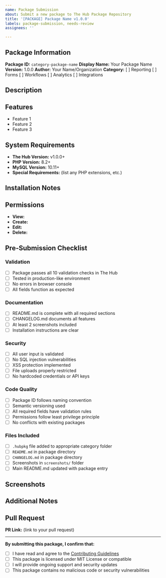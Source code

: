```yaml
---
name: Package Submission
about: Submit a new package to The Hub Package Repository
title: '[PACKAGE] Package Name v1.0.0'
labels: package-submission, needs-review
assignees: ''

---
```


## Package Information

**Package ID:** `category-package-name`
**Display Name:** Your Package Name
**Version:** 1.0.0
**Author:** Your Name/Organization
**Category:** [ ] Reporting [ ] Forms [ ] Workflows [ ] Analytics [ ] Integrations

## Description

<!-- Provide a clear, concise description of what your package does (2-3 sentences) -->


## Features

<!-- List the main features of your package -->

- Feature 1
- Feature 2
- Feature 3

## System Requirements

- **The Hub Version:** v1.0.0+
- **PHP Version:** 8.2+
- **MySQL Version:** 10.11+
- **Special Requirements:** (list any PHP extensions, etc.)

## Installation Notes

<!-- Any special configuration or setup steps required after installation -->


## Permissions

<!-- Who should have access to this section? -->

- **View:** 
- **Create:** 
- **Edit:** 
- **Delete:** 

## Pre-Submission Checklist

### Validation
- [ ] Package passes all 10 validation checks in The Hub
- [ ] Tested in production-like environment
- [ ] No errors in browser console
- [ ] All fields function as expected

### Documentation
- [ ] README.md is complete with all required sections
- [ ] CHANGELOG.md documents all features
- [ ] At least 2 screenshots included
- [ ] Installation instructions are clear

### Security
- [ ] All user input is validated
- [ ] No SQL injection vulnerabilities
- [ ] XSS protection implemented
- [ ] File uploads properly restricted
- [ ] No hardcoded credentials or API keys

### Code Quality
- [ ] Package ID follows naming convention
- [ ] Semantic versioning used
- [ ] All required fields have validation rules
- [ ] Permissions follow least privilege principle
- [ ] No conflicts with existing packages

### Files Included
- [ ] `.hubpkg` file added to appropriate category folder
- [ ] `README.md` in package directory
- [ ] `CHANGELOG.md` in package directory
- [ ] Screenshots in `screenshots/` folder
- [ ] Main README.md updated with package entry

## Screenshots

<!-- Paste screenshots or links to images demonstrating your package -->


## Additional Notes

<!-- Any other information reviewers should know -->


## Pull Request

**PR Link:** (link to your pull request)

---

**By submitting this package, I confirm that:**
- [ ] I have read and agree to the [Contributing Guidelines](../CONTRIBUTING.md)
- [ ] This package is licensed under MIT License or compatible
- [ ] I will provide ongoing support and security updates
- [ ] This package contains no malicious code or security vulnerabilities
